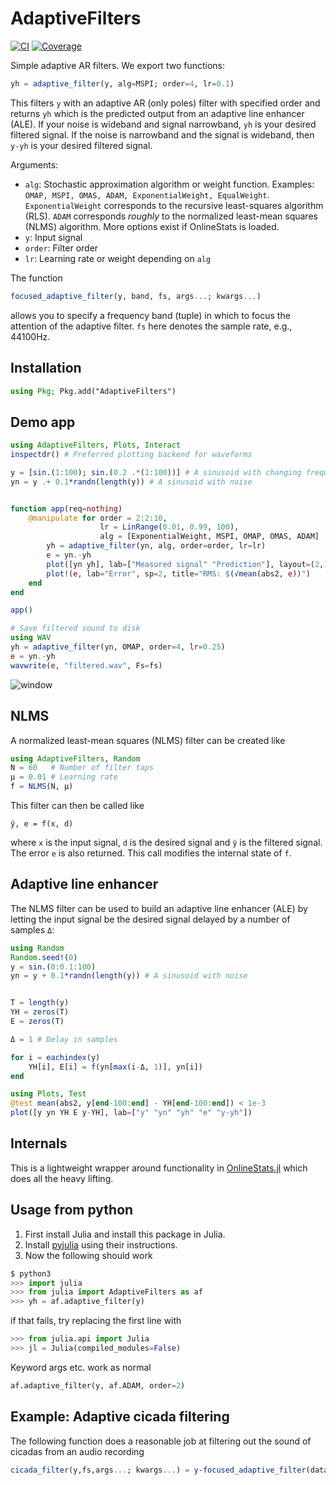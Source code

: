 # AdaptiveFilters

[![CI](https://github.com/baggepinnen/AdaptiveFilters.jl/workflows/CI/badge.svg)](https://github.com/baggepinnen/AdaptiveFilters.jl/actions)
[![Coverage](https://codecov.io/gh/baggepinnen/AdaptiveFilters.jl/branch/master/graph/badge.svg)](https://codecov.io/gh/baggepinnen/AdaptiveFilters.jl)


Simple adaptive AR filters. We export two functions:

```julia
yh = adaptive_filter(y, alg=MSPI; order=4, lr=0.1)
```
This filters `y` with an adaptive AR (only poles) filter with specified order and returns `yh` which is the predicted output from an adaptive line enhancer (ALE). If your noise is wideband and signal narrowband, `yh` is your desired filtered signal. If the noise is narrowband and the signal is wideband, then `y-yh` is your desired filtered signal.

Arguments:
- `alg`: Stochastic approximation algorithm or weight function. Examples: `OMAP, MSPI, OMAS, ADAM, ExponentialWeight, EqualWeight`. `ExponentialWeight` corresponds to the recursive least-squares algorithm (RLS). `ADAM` corresponds *roughly* to the normalized least-mean squares (NLMS) algorithm. More options exist if OnlineStats is loaded.
- `y`: Input signal
- `order`: Filter order
- `lr`: Learning rate or weight depending on `alg`

The function
```julia
focused_adaptive_filter(y, band, fs, args...; kwargs...)
```
allows you to specify a frequency band (tuple) in which to focus the attention of the adaptive filter. `fs` here denotes the sample rate, e.g., 44100Hz.

## Installation
```julia
using Pkg; Pkg.add("AdaptiveFilters")
```



## Demo app
```julia
using AdaptiveFilters, Plots, Interact
inspectdr() # Preferred plotting backend for waveforms

y = [sin.(1:100); sin.(0.2 .*(1:100))] # A sinusoid with changing frequency
yn = y .+ 0.1*randn(length(y)) # A sinusoid with noise


function app(req=nothing)
    @manipulate for order = 2:2:10,
                    lr = LinRange(0.01, 0.99, 100),
                    alg = [ExponentialWeight, MSPI, OMAP, OMAS, ADAM]
        yh = adaptive_filter(yn, alg, order=order, lr=lr)
        e = yn.-yh
        plot([yn yh], lab=["Measured signal" "Prediction"], layout=(2,1), show=false, sp=1)
        plot!(e, lab="Error", sp=2, title="RMS: $(√mean(abs2, e))")
    end
end

app()

# Save filtered sound to disk
using WAV
yh = adaptive_filter(yn, OMAP, order=4, lr=0.25)
e = yn.-yh
wavwrite(e, "filtered.wav", Fs=fs)
```
![window](figs/demo.svg)

## NLMS
A normalized least-mean squares (NLMS) filter can be created like
```julia
using AdaptiveFilters, Random
N = 60   # Number of filter taps 
μ = 0.01 # Learning rate
f = NLMS(N, μ)
```

This filter can then be called like
```
ŷ, e = f(x, d)
```
where `x` is the input signal, `d` is the desired signal and `ŷ` is the filtered signal. The error `e` is also returned. This call modifies the internal state of `f`.

## Adaptive line enhancer
The NLMS filter can be used to build an adaptive line enhancer (ALE) by letting the input signal be the desired signal delayed by a number of samples ``Δ``:

```julia
using Random
Random.seed!(0)
y = sin.(0:0.1:100)
yn = y + 0.1*randn(length(y)) # A sinusoid with noise


T = length(y)
YH = zeros(T)
E = zeros(T)

Δ = 1 # Delay in samples

for i = eachindex(y)
    YH[i], E[i] = f(yn[max(i-Δ, 1)], yn[i])
end

using Plots, Test
@test mean(abs2, y[end-100:end] - YH[end-100:end]) < 1e-3
plot([y yn YH E y-YH], lab=["y" "yn" "yh" "e" "y-yh"])
```




## Internals
This is a lightweight wrapper around functionality in [OnlineStats.jl](https://github.com/joshday/OnlineStats.jl) which does all the heavy lifting.

## Usage from python
1. First install Julia and install this package in Julia.
2. Install [pyjulia](https://github.com/JuliaPy/pyjulia) using their instructions.
3. Now the following should work

```python
$ python3
>>> import julia
>>> from julia import AdaptiveFilters as af
>>> yh = af.adaptive_filter(y)
```
if that fails, try replacing the first line with
```python
>>> from julia.api import Julia
>>> jl = Julia(compiled_modules=False)
```

Keyword args etc. work as normal
```python
af.adaptive_filter(y, af.ADAM, order=2)
```

## Example: Adaptive cicada filtering
The following function does a reasonable job at filtering out the sound of cicadas from an audio recording
```julia
cicada_filter(y,fs,args...; kwargs...) = y-focused_adaptive_filter(data,(4200,11000),fs,args...; kwargs...)
```
